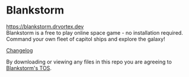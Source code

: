 # Blankstorm

https://blankstorm.drvortex.dev  
Blankstorm is a free to play online space game - no installation required. Command your own fleet of capitol ships and explore the galaxy!  

[Changelog](https://b.drvortex.dev/versions)

By downloading or viewing any files in this repo you are agreeing to [Blankstorm's TOS](https://b.drvortex.dev/tos).
